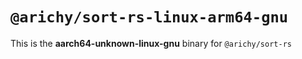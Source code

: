 # `@arichy/sort-rs-linux-arm64-gnu`

This is the **aarch64-unknown-linux-gnu** binary for `@arichy/sort-rs`

